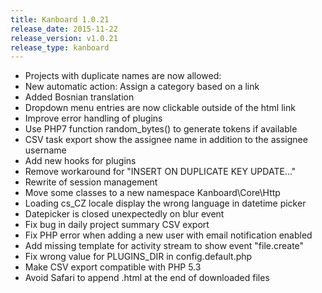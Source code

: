 ```yaml
---
title: Kanboard 1.0.21
release_date: 2015-11-22
release_version: v1.0.21
release_type: kanboard
---
```


* Projects with duplicate names are now allowed:
* New automatic action: Assign a category based on a link
* Added Bosnian translation
* Dropdown menu entries are now clickable outside of the html link
* Improve error handling of plugins
* Use PHP7 function random_bytes() to generate tokens if available
* CSV task export show the assignee name in addition to the assignee username
* Add new hooks for plugins
* Remove workaround for "INSERT ON DUPLICATE KEY UPDATE..."
* Rewrite of session management
* Move some classes to a new namespace Kanboard\Core\Http
* Loading cs_CZ locale display the wrong language in datetime picker
* Datepicker is closed unexpectedly on blur event
* Fix bug in daily project summary CSV export
* Fix PHP error when adding a new user with email notification enabled
* Add missing template for activity stream to show event "file.create"
* Fix wrong value for PLUGINS_DIR in config.default.php
* Make CSV export compatible with PHP 5.3
* Avoid Safari to append .html at the end of downloaded files